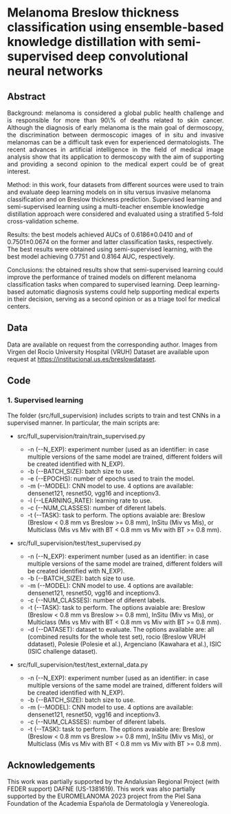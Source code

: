 # Melanoma Breslow thickness classification using ensemble-based knowledge distillation with semi-supervised deep convolutional neural networks

<h2>Abstract</h2>

<p align="justify">
Background: melanoma is considered a global public health challenge and is responsible for more than 90\% of deaths related to skin cancer. Although the diagnosis of early melanoma is the main goal of dermoscopy, the discrimination between dermoscopic images of in situ and invasive melanomas can be a difficult task even for experienced dermatologists. The recent advances in artificial intelligence in the field of medical image analysis show that its application to dermoscopy with the aim of supporting and providing a second opinion to the medical expert could be of great interest.

Method: in this work, four datasets from different sources were used to train and evaluate deep learning models on in situ versus invasive melanoma classification and on Breslow thickness prediction. Supervised learning and semi-supervised learning using a multi-teacher ensemble knowledge distillation approach were considered and evaluated using a stratified 5-fold cross-validation scheme.

Results: the best models achieved AUCs of 0.6186±0.0410 and of 0.7501±0.0674 on the former and latter classification tasks, respectively. The best results were obtained using semi-supervised learning, with the best model achieving 0.7751 and 0.8164 AUC, respectively.

Conclusions: the obtained results show that semi-supervised learning could improve the performance of trained models on different melanoma classification tasks when compared to supervised learning. Deep learning-based automatic diagnosis systems could help supporting medical experts in their decision, serving as a second opinion or as a triage tool for medical centers.
</p>

<h2>Data</h2>

Data are available on request from the corresponding author. Images from Virgen del Rocío University Hospital (VRUH) Dataset are available upon request at <a href=https://institucional.us.es/breslowdataset>https://institucional.us.es/breslowdataset</a>.

<h2>Code</h2>

### 1. Supervised learning

The folder (src/full_supervision) includes scripts to train and test CNNs in a supervised manner. In particular, the main scripts are:

- src/full_supervision/train/train_supervised.py
  * -n (--N_EXP): experiment number (used as an identifier: in case multiple versions of the same model are trained, different folders will be created identified with N_EXP).
  * -b (--BATCH_SIZE): batch size to use.
  * -e (--EPOCHS): number of epochs used to train the model.
  * -m (--MODEL): CNN model to use. 4 options are available: densenet121, resnet50, vgg16 and inceptionv3.
  * -l (--LEARNING_RATE): learning rate to use.
  * -c (--NUM_CLASSES): number of diferent labels.
  * -t (--TASK): task to perform. The options avaiable are: Breslow (Breslow < 0.8 mm vs Breslow >= 0.8  mm), InSitu (Miv vs Mis), or Multiclass (Mis vs Miv with BT < 0.8 mm vs Miv with BT >= 0.8 mm).

- src/full_supervision/test/test_supervised.py
  * -n (--N_EXP): experiment number (used as an identifier: in case multiple versions of the same model are trained, different folders will be created identified with N_EXP).
  * -b (--BATCH_SIZE): batch size to use.
  * -m (--MODEL): CNN model to use. 4 options are available: densenet121, resnet50, vgg16 and inceptionv3.
  * -c (--NUM_CLASSES): number of diferent labels.
  * -t (--TASK): task to perform. The options avaiable are: Breslow (Breslow < 0.8 mm vs Breslow >= 0.8  mm), InSitu (Miv vs Mis), or Multiclass (Mis vs Miv with BT < 0.8 mm vs Miv with BT >= 0.8 mm).
  * -d (--DATASET): dataset to evaluate. The options available are: all (combined results for the whole test set), rocio (Breslow VRUH ddataset), Polesie (Polesie et al.), Argenciano (Kawahara et al.), ISIC (ISIC challenge dataset).

- src/full_supervision/test/test_external_data.py
  * -n (--N_EXP): experiment number (used as an identifier: in case multiple versions of the same model are trained, different folders will be created identified with N_EXP).
  * -b (--BATCH_SIZE): batch size to use.
  * -m (--MODEL): CNN model to use. 4 options are available: densenet121, resnet50, vgg16 and inceptionv3.
  * -c (--NUM_CLASSES): number of diferent labels.
  * -t (--TASK): task to perform. The options avaiable are: Breslow (Breslow < 0.8 mm vs Breslow >= 0.8  mm), InSitu (Miv vs Mis), or Multiclass (Mis vs Miv with BT < 0.8 mm vs Miv with BT >= 0.8 mm).

<h2>Acknowledgements</h2>

This work was partially supported by the Andalusian Regional Project (with FEDER support) DAFNE (US-1381619). This work was also partially supported by the EUROMELANOMA 2023 project from the Piel Sana Foundation of the Academia Española de Dermatología y Venereología.
